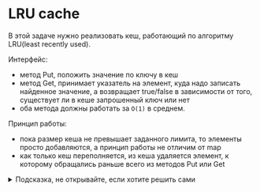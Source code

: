 # LRU cache

В этой задаче нужно реализовать кеш, работающий по алгоритму LRU(least recently used).

Интерфейс:
  - метод Put, положить значение по ключу в кеш
  - метод Get, принимает указатель на элемент, куда надо записать найденное значение, а возвращает true/false в зависимости от того, существует ли в кеше запрошенный ключ или нет
  - оба метода должны работать за `O(1)` в среднем.

Принцип работы:
  - пока размер кеша не превышает заданного лимита, то элементы просто добавляются, а принцип работы не отличим от map
  - как только кеш переполняется, из кеша удаляется элемент, к которому обращались раньше всего из методов Put или Get

<details>
<summary>Подсказка, не открывайте, если хотите решить сами</summary>
Задачу можно решить с помощью очереди с элементам (будте аккуратнее с реализацией очереди) и c, где хранить итераторы на элементы в очереди.
</details>
